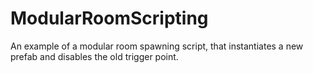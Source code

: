 # ModularRoomScripting
An example of a modular room spawning script, that instantiates a new prefab and disables the old trigger point.
